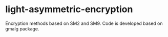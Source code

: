 # light-asymmetric-encryption
Encryption methods based on SM2 and SM9. Code is developed based on gmalg package.
